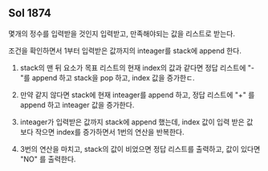 ## Sol 1874
몇개의 정수를 입력받을 것인지 입력받고, 만족해야되는 값을 리스트로 받는다.

조건을 확인하면서 1부터 입력받은 값까지의 inteager를 stack에 append 한다.

1. stack의 맨 뒤 요소가 목표 리스트의 현재 index의 값과 같다면 정답 리스트에 "-"를 append 하고 stack을 pop 하고, index 값을 증가한ㄷ.

2. 만약 같지 않다면 stack에 현재 inteager를 append 하고, 정답 리스트에 "+" 를 append 하고 inteager 값을 증가한다.

3. inteager가 입력받은 값까지 stack에 append 했는데, index 값이 입력 받은 값 보다 작으면 index를 증가하면서 1번의 연산을 반복한다.

4. 3번의 연산을 마치고, stack의 값이 비었으면 정답 리스트를 출력하고, 값이 있다면 "NO" 를 출력한다.
